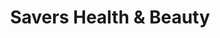 ---
title: "Savers Health & Beauty"
url: /tredegar/savers-health-and-beauty/
shop: variety store
---